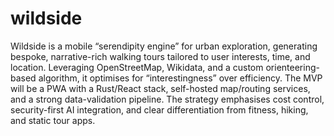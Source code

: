 # wildside

Wildside is a mobile “serendipity engine” for urban exploration, generating bespoke, narrative-rich walking tours tailored to user interests, time, and location. Leveraging OpenStreetMap, Wikidata, and a custom orienteering-based algorithm, it optimises for “interestingness” over efficiency. The MVP will be a PWA with a Rust/React stack, self-hosted map/routing services, and a strong data-validation pipeline. The strategy emphasises cost control, security-first AI integration, and clear differentiation from fitness, hiking, and static tour apps.